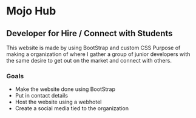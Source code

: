 # Mojo Hub

## Developer for Hire / Connect with Students
 This website is made by using BootStrap and custom CSS
 Purpose of making a organization of where I gather a group of junior developers with the same desire to get out on the market and connect with others.

 ### Goals
 * Make the website done using BootStrap
 * Put in contact details
 * Host the website using a webhotel
 * Create a social media tied to the organization

